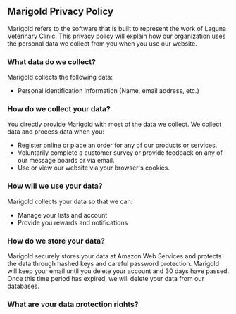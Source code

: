 ## Marigold Privacy Policy
Marigold refers to the software that is built to represent the work of Laguna Veterinary Clinic. This privacy policy will explain how our organization uses the personal data we collect from you when you use our website. 

### What data do we collect? 
Marigold collects the following data: 
- Personal identification information (Name, email address, etc.) 

### How do we collect your data? 
You directly provide Marigold with most of the data we collect. We collect data and process data when you: 
- Register online or place an order for any of our products or services. 
- Voluntarily complete a customer survey or provide feedback on any of our message boards or via email. 
- Use or view our website via your browser's cookies. 

### How will we use your data? 
Marigold collects your data so that we can: 
- Manage your lists and account
- Provide you rewards and notifications

### How do we store your data? 
Marigold securely stores your data at Amazon Web Services and protects the data through hashed keys and careful password protection. Marigold will keep your email until you delete your account and 30 days have passed. Once this time period has expired, we will delete your data from our databases. 

### What are your data protection rights? 
Marigold would like to make sure you are fully aware of all of your data protection rights. Every user is entitled to the following: 
- The right to access - You have the right to request Marigold for copies of your personal data. We may charge you a small fee for this service. 
- The right to rectification - You have the right to request that Marigold correct any information you believe is inaccurate. You also have the right to request Marigold to complete information you believe is incomplete. 
- The right to erasure - You have the right to request that Marigold erase your personal data, under certain conditions. 
- The right to restrict processing - You have the right to request that Marigold restrict the processing of your personal data, under certain conditions. 
- The right to object to processing - You have the right to object to Marigold's processing of your personal data, under certain conditions. 
- The right to data portability - You have the right to request that Marigold transfer the data that we have collected to another organization, or directly to you, under certain conditions. 
- If you make a request, we have one month to respond to you. If you would like to exercise any of these rights, please contact your administrator.

### What are cookies? 
Cookies are text files placed on your computer to collect standard Internet log information and visitor behavior information. When you visit our websites, we may collect information from you automatically through cookies or similar technology. 

For further information, visit allaboutcookies.org. 

### How do we use cookies? 
Marigold uses cookies in a range of ways to improve your experience on our website, including: 
- Keeping you signed in 
- Understanding how you use our website 

### What types of cookies do we use? 
There are a number of different types of cookies, however, our website uses: 
- Functionality - Marigold uses these cookies so that we recognize you on our website and remember your previously selected preferences. These could include what language you prefer and location you are in. A mix of first-party and third-party cookies are used.

### How to manage cookies 
You can set your browser not to accept cookies, and the above website tells you how to remove cookies from your browser. However, in a few cases, some of our website features may not function as a result. 

### Privacy policies of other websites 
The Marigold website contains links to other websites. Our privacy policy applies only to our website, so if you click on a link to another website, you should read their privacy policy. 

### Changes to our privacy policy 
Marigold keeps its privacy policy under regular review and places any updates on this web page. This privacy policy was last updated on xx Month 20yy. 

### How to contact us 
If you have any questions about Marigold's privacy policy, the data we hold on you, or you would like to exercise one of your data protection rights, please do not hesitate to contact us. 

Email us at: support@marigold.com
Call us: 800-888-6798
Or write to us at: support@marigold.com

### How to contact the appropriate authority 
Should you wish to report a complaint or if you feel that Marigold has not addressed your concern in a satisfactory manner, you may contact the Information Commissioner's Office. 

